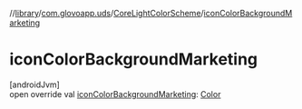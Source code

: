 //[library](../../../index.md)/[com.glovoapp.uds](../index.md)/[CoreLightColorScheme](index.md)/[iconColorBackgroundMarketing](icon-color-background-marketing.md)

# iconColorBackgroundMarketing

[androidJvm]\
open override val [iconColorBackgroundMarketing](icon-color-background-marketing.md): [Color](https://developer.android.com/reference/kotlin/androidx/compose/ui/graphics/Color.html)
